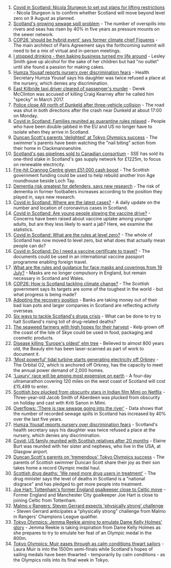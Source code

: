 1. [Covid in Scotland: Nicola Sturgeon to set out plans for lifting restrictions](https://www.bbc.co.uk/news/uk-scotland-scotland-politics-58057371) - Nicola Sturgeon is to confirm whether Scotland will move beyond level zero on 9 August as planned.
2. [Scotland's growing sewage spill problem](https://www.bbc.co.uk/news/uk-scotland-58040852) - The number of overspills into rivers and seas has risen by 40% in five years as pressure mounts on the sewer network.
3. [COP26 'should be hybrid event' says former climate chief Figueres](https://www.bbc.co.uk/news/uk-scotland-58055854) - The main architect of Paris Agreement says the forthcoming summit will need to be a mix of virtual and in-person meetings.
4. [I stopped drinking - then baking business turned my life around](https://www.bbc.co.uk/news/uk-scotland-north-east-orkney-shetland-58011992) - Lesley Smith gave up alcohol for the sake of her children but had "no outlet" until she found a passion for making cakes.
5. [Humza Yousaf reports nursery over discrimination fears](https://www.bbc.co.uk/news/uk-scotland-tayside-central-58056234) - Health Secretary Humza Yousaf says his daughter was twice refused a place at the nursery, which denies any discrimination.
6. [East Kilbride taxi driver cleared of passenger's murder](https://www.bbc.co.uk/news/uk-scotland-glasgow-west-58063277) - Derek McClinton was accused of killing Craig Kearney after he called him "specky" in March 2017.
7. [Police close A9 north of Dunkeld after three-vehicle collision](https://www.bbc.co.uk/news/uk-scotland-tayside-central-58063283) - The road was shut in both directions after the crash near Dunkeld at about 17:00 on Monday.
8. [Covid in Scotland: Families reunited as quarantine rules relaxed](https://www.bbc.co.uk/news/uk-scotland-58053135) - People who have been double-jabbed in the EU and US no longer have to isolate when they arrive in Scotland.
9. [Duncan Scott's parents 'delighted' at Tokyo Olympics success](https://www.bbc.co.uk/news/uk-scotland-58055682) - The swimmer's parents have been watching the "nail biting" action from their home in Clackmannanshire.
10. [Scotland's gas pipelines sold to Canadian consortium](https://www.bbc.co.uk/news/uk-scotland-58063791) - SSE has sold its one-third stake in Scotland's gas supply network for £1225m, to focus on renewable electricity.
11. [Fire-hit Crannog Centre given £51,000 cash boost](https://www.bbc.co.uk/news/uk-scotland-tayside-central-58063280) - The Scottish government funding could be used to help rebuild another Iron Age roundhouse beside Loch Tay.
12. [Dementia risk greatest for defenders, says new research](https://www.bbc.co.uk/sport/football/58060644) - The risk of dementia in former footballers increases according to the position they played in, says new research.
13. [Covid in Scotland: Where are the latest cases?](https://www.bbc.co.uk/news/uk-scotland-53511877) - A daily update on the number and location of coronavirus cases in Scotland.
14. [Covid in Scotland: Are young people slowing the vaccine drive?](https://www.bbc.co.uk/news/uk-scotland-57915106) - Concerns have been raised about vaccine uptake among younger adults, but are they less likely to want a jab? Here, we examine the statistics.
15. [Covid in Scotland: What are the rules at level zero?](https://www.bbc.co.uk/news/uk-scotland-53166816) - The whole of Scotland has now moved to level zero, but what does that actually mean people can do?
16. [Covid in Scotland: Do I need a vaccine certificate to travel?](https://www.bbc.co.uk/news/uk-scotland-57519070) - The documents could be used in an international vaccine passport programme enabling foreign travel.
17. [What are the rules and guidance for face masks and coverings from 19 July?](https://www.bbc.co.uk/news/health-51205344) - Masks are no longer compulsory in England, but remain necessary in Scotland and Wales.
18. [COP26: How is Scotland tackling climate change?](https://www.bbc.co.uk/news/uk-scotland-57970435) - The Scottish government says its targets are some of the toughest in the world - but what progress is being made?
19. [Adopting the recovery position](https://www.bbc.co.uk/news/uk-scotland-58047221) - Banks are taking money out of their bad loan pots and larger companies in Scotland are reflecting activity overseas.
20. [Six ways to tackle Scotland's drugs crisis](https://www.bbc.co.uk/news/uk-scotland-glasgow-west-48921696) - What can be done to try to halt Scotland's rising toll of drug-related deaths?
21. [The seaweed farmers with high hopes for their harvest](https://www.bbc.co.uk/news/uk-scotland-57996627) - Kelp grown off the coast of the Isle of Skye could be used in food, packaging and cosmetic products.
22. [Disease killing 'Europe's oldest' elm tree](https://www.bbc.co.uk/news/uk-scotland-highlands-islands-58013952) - Believed to almost 800 years old, the Beauly elm has been laser-scanned as part of work to document it.
23. ['Most powerful' tidal turbine starts generating electricity off Orkney](https://www.bbc.co.uk/news/uk-scotland-north-east-orkney-shetland-57991351) - The Orbital O2, which is anchored off Orkney, has the capacity to meet the annual power demand of 2,000 homes.
24. ['Luxury' race will be among most expensive on earth](https://www.bbc.co.uk/news/uk-scotland-57975285) - A four-day ultramarathon covering 120 miles on the west coast of Scotland will cost £15,499 to enter.
25. [Scottish boy plucked from obscurity stars in Indian film Mimi on Netflix](https://www.bbc.co.uk/news/uk-scotland-north-east-orkney-shetland-57983621) - Three-year-old Jacob Smith of Aberdeen was plucked from obscurity on holiday and cast with Kriti Sanon in Mimi.
26. [Overflows: ‘There is raw sewage going into the river’](https://www.bbc.co.uk/news/uk-scotland-58061389) - Data shows that the number of recorded sewage spills in Scotland has increased by 40% over the last five years.
27. [Humza Yousaf reports nursery over discrimination fears](https://www.bbc.co.uk/news/uk-scotland-58064620) - Scotland's health secretary says his daughter was twice refused a place at the nursery, which denies any discrimination.
28. [Covid: US family reunited with Scottish relatives after 20 months](https://www.bbc.co.uk/news/uk-scotland-58062730) - Elaine Burt was reunited with her sister and nephews, who live in the USA, at Glasgow airport.
29. [Duncan Scott's parents on 'tremendous' Tokyo Olympics success](https://www.bbc.co.uk/news/uk-scotland-58062840) - The parents of Scottish swimmer Duncan Scott share their joy as their son takes home a record Olympic medal haul.
30. [Scottish drug deaths: 'We need more drug users in treatment'](https://www.bbc.co.uk/news/uk-scotland-58029815) - The drug minister says the level of deaths in Scotland is a "national disgrace" and has pledged to get more people into treatment.
31. [Joe Hart: Tottenham's former England goalkeeper close to Celtic move](https://www.bbc.co.uk/sport/football/58065246) - Former England and Manchester City goalkeeper Joe Hart is close to joining Celtic from Tottenham.
32. [Malmo v Rangers: Steven Gerrard expects 'physically strong' challenge](https://www.bbc.co.uk/sport/football/58059487) - Steven Gerrard anticipates a "physically strong" challenge from Malmo in Rangers' Champions League qualifier.
33. [Tokyo Olympics: Jemma Reekie aiming to emulate Dame Kelly Holmes' glory](https://www.bbc.co.uk/sport/olympics/58014929) - Jemma Reekie is taking inspiration from Dame Kelly Holmes as she prepares to try to emulate her feat of an Olympic medal in the 800m.
34. [Tokyo Olympics: Muir eases through as calm conditions thwart sailors](https://www.bbc.co.uk/sport/olympics/58032308) - Laura Muir is into the 1500m semi-finals while Scotland's hopes of sailing medals have been thwarted - temporarily by calm conditions - as the Olympics rolls into its final week in Tokyo.
